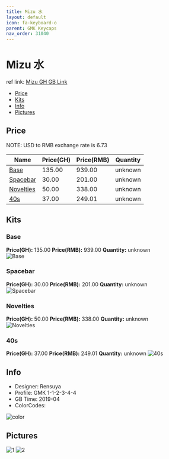 ```yaml
---
title: Mizu 水
layout: default
icon: fa-keyboard-o
parent: GMK Keycaps
nav_order: 31040
---
```


# Mizu 水

ref link: [Mizu GH GB Link](https://geekhack.org/index.php?topic=99235.0)

* [Price](#price)
* [Kits](#kits)
* [Info](#info)
* [Pictures](#pictures)


## Price  
NOTE: USD to RMB exchange rate is 6.73

| Name          | Price(GH)    |  Price(RMB) | Quantity |
| ------------- | ------------ |  ---------- | -------- |
|[Base](#base)|135.00|939.00|unknown|
|[Spacebar](#spacebar)|30.00|201.00|unknown|
|[Novelties](#novelties)|50.00|338.00|unknown|
|[40s](#40s)|37.00|249.01|unknown|


## Kits
### Base
**Price(GH):** 135.00    **Price(RMB):** 939.00    **Quantity:** unknown  
<img src="{{ 'assets/images/gmk-keycaps/mizu/kits_pics/base.png' | relative_url }}" alt="Base" class="image featured">

### Spacebar
**Price(GH):** 30.00    **Price(RMB):** 201.00    **Quantity:** unknown  
<img src="{{ 'assets/images/gmk-keycaps/mizu/kits_pics/spacebar.jpg' | relative_url }}" alt="Spacebar" class="image featured">

### Novelties
**Price(GH):** 50.00    **Price(RMB):** 338.00    **Quantity:** unknown  
<img src="{{ 'assets/images/gmk-keycaps/mizu/kits_pics/novelties.jpg' | relative_url }}" alt="Novelties" class="image featured">

### 40s
**Price(GH):** 37.00    **Price(RMB):** 249.01    **Quantity:** unknown
<img src="{{ 'assets/images/gmk-keycaps/mizu/kits_pics/40s.png' | relative_url }}" alt="40s" class="image featured">


## Info
* Designer: Rensuya
* Profile: GMK 1-1-2-3-4-4
* GB Time: 2019-04
* ColorCodes:  
<img src="{{ 'assets/images/gmk-keycaps/mizu/color.jpg' | relative_url }}" alt="color" class="image featured">


## Pictures
<img src="{{ 'assets/images/gmk-keycaps/mizu/rendering_pics/1.jpg' | relative_url }}" alt="1" class="image featured">
<img src="{{ 'assets/images/gmk-keycaps/mizu/rendering_pics/2.jpg' | relative_url }}" alt="2" class="image featured">
